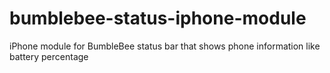 # bumblebee-status-iphone-module
iPhone module for BumbleBee status bar that shows phone information like battery percentage
